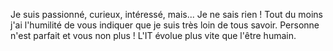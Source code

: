 Je suis passionné, curieux, intéressé, mais... Je ne sais rien ! 
Tout du moins j'ai l'humilité de vous indiquer que je suis très loin de tous savoir.
Personne n'est parfait et vous non plus ! L'IT évolue plus vite que l'être humain.
